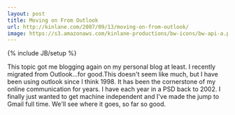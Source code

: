 ```yaml
---
layout: post
title: Moving on From Outlook
url: http://kinlane.com/2007/09/13/moving-on-from-outlook/
image: https://s3.amazonaws.com/kinlane-productions/bw-icons/bw-api-a.png
---
```

{% include JB/setup %}
This topic got me blogging again on my personal blog at least.  I recently migrated from Outlook...for good.This doesn't seem like much, but I have been using outlook since I think 1998.  It has been the cornerstone of my online communication for years.  I have each year in a PSD back to 2002. I finally just wanted to get machine independent and I've made the jump to Gmail full time.  We'll see where it goes, so far so good.